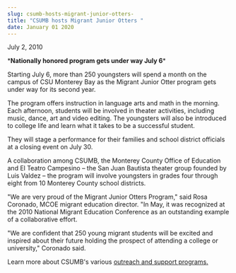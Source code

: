 ```yaml
---
slug: csumb-hosts-migrant-junior-otters-
title: "CSUMB hosts Migrant Junior Otters "
date: January 01 2020
---
```


  
<p>July 2, 2010</p>
<p>
  &#42;<strong>Nationally honored program gets under way July 6</strong>&#42;
</p>
<p>
  Starting July 6, more than 250 youngsters will spend a month on the campus of
  CSU Monterey Bay as the Migrant Junior Otter program gets under way for its
  second year.
</p>
<p>
  The program offers instruction in language arts and math in the morning. Each
  afternoon, students will be involved in theater activities, including music,
  dance, art and video editing. The youngsters will also be introduced to
  college life and learn what it takes to be a successful student.
</p>
<p>
  They will stage a performance for their families and school district officials
  at a closing event on July 30.
</p>
<p>
  A collaboration among CSUMB, the Monterey County Office of Education and El
  Teatro Campesino – the San Juan Bautista theater group founded by Luis Valdez
  – the program will involve youngsters in grades four through eight from 10
  Monterey County school districts.
</p>
<p>
  "We are very proud of the Migrant Junior Otters Program," said Rosa Coronado,
  MCOE migrant education director. "In May, it was recognized at the 2010
  National Migrant Education Conference as an outstanding example of a
  collaborative effort.
</p>
<p>
  "We are confident that 250 young migrant students will be excited and inspired
  about their future holding the prospect of attending a college or university,"
  Coronado said.
</p>
<p>
  Learn more about CSUMB's various
  <a href="https://csumb.edu/eosp">outreach and support programs</a
  ><a href="https://csumb.edu/site/x4434.xml">.</a>
</p>
 
